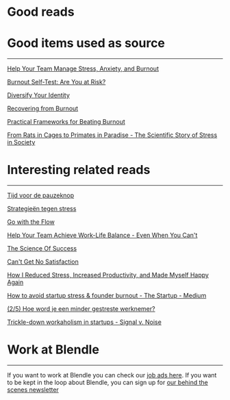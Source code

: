# Good reads

# Good items used as source

---

[Help Your Team Manage Stress, Anxiety, and Burnout](https://hbr.org/2016/01/help-your-team-manage-stress-anxiety-and-burnout?utm_source=All+Poynter+Subscribers&utm_campaign=375ceb2697-EMAIL_CAMPAIGN_2017_04_12&utm_medium=email&utm_term=0_5372046825-375ceb2697-257900805)

[Burnout Self-Test: Are You at Risk?](https://www.mindtools.com/pages/article/newTCS_08.htm)

[Diversify Your Identity](https://markmanson.net/diversify-your-identity)

[Recovering from Burnout](https://kierantie.com/a/burnout/)

[Practical Frameworks for Beating Burnout](http://firstround.com/review/practical-frameworks-for-beating-burnout/)

[From Rats in Cages to Primates in Paradise - The Scientific Story of Stress in Society](https://medium.com/basic-income/human-park-a-mammals-guide-to-stress-free-living-17f6cab007b3)

# Interesting related reads

---

[Tijd voor de pauzeknop](https://blendle.com/i/eos-wetenschap/tijd-voor-de-pauzeknop/bnl-eos056-20171026-89e43bf8b68?sharer=eyJ2ZXJzaW9uIjoiMSIsInVpZCI6InJvbGFuZGdyb290ZW5ib2VyIiwiaXRlbV9pZCI6ImJubC1lb3MwNTYtMjAxNzEwMjYtODllNDNiZjhiNjgifQ%3D%3D)

[Strategieën tegen stress](https://blendle.com/i/eos-wetenschap/strategieen-tegen-stress/bnl-eos056-20171026-8480d9a47b8?sharer=eyJ2ZXJzaW9uIjoiMSIsInVpZCI6InJvbGFuZGdyb290ZW5ib2VyIiwiaXRlbV9pZCI6ImJubC1lb3MwNTYtMjAxNzEwMjYtODQ4MGQ5YTQ3YjgifQ%3D%3D)

[Go with the Flow](https://blendle.com/i/eos-wetenschap/go-with-the-flow/bnl-eos056-20171026-353b94fdffd?sharer=eyJ2ZXJzaW9uIjoiMSIsInVpZCI6InJvbGFuZGdyb290ZW5ib2VyIiwiaXRlbV9pZCI6ImJubC1lb3MwNTYtMjAxNzEwMjYtMzUzYjk0ZmRmZmQifQ%3D%3D)

[Help Your Team Achieve Work-Life Balance - Even When You Can't](https://hbr.org/2017/08/help-your-team-achieve-work-life-balance-even-when-you-cant)

[The Science Of Success](http://www.huffingtonpost.com/don-joseph-goewey-/stress-success_b_5652874.html)

[Can't Get No Satisfaction](http://nymag.com/news/features/24757/)

[How I Reduced Stress, Increased Productivity, and Made Myself Happy Again](https://betterhumans.coach.me/how-i-reduced-stress-increased-productivity-and-made-myself-happy-again-7be3cdedd28f)

[]()

[How to avoid startup stress & founder burnout - The Startup - Medium](https://medium.com/@mitchellharper/how-to-avoid-startup-stress-founder-burnout-121c705fb2ff)

[(2/5) Hoe word je een minder gestreste werknemer?](https://www.youtube.com/watch?v=Npm_7wd_aZ8)

[Trickle-down workaholism in startups - Signal v. Noise](https://m.signalvnoise.com/trickle-down-workaholism-in-startups-a90ceac76426)

# Work at Blendle

---

If you want to work at Blendle you can check our [job ads here](https://blendle.homerun.co/). If you want to be kept in the loop about Blendle, you can sign up for [our behind the scenes newsletter](https://blendle.homerun.co/yes-keep-me-posted/tr/apply?token=8092d4128c306003d97dd3821bad06f2)
